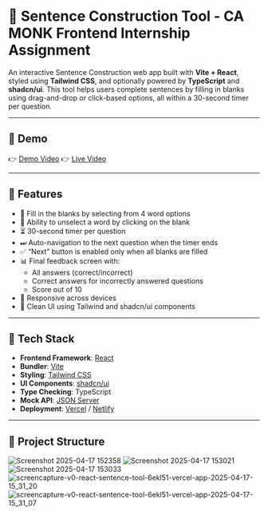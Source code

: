 # 🧠 Sentence Construction Tool - CA MONK Frontend Internship Assignment

An interactive Sentence Construction web app built with **Vite + React**, styled using **Tailwind CSS**, and optionally powered by **TypeScript** and **shadcn/ui**. This tool helps users complete sentences by filling in blanks using drag-and-drop or click-based options, all within a 30-second timer per question.

---

## 🚀 Demo

👉 [Demo Video](https://youtu.be/_Xf8QsIbt1g)
👉 [Live Video](https://v0-react-sentence-tool-eight.vercel.app/)


---

## 📌 Features

- 🧩 Fill in the blanks by selecting from 4 word options
- 🔄 Ability to unselect a word by clicking on the blank
- ⏳ 30-second timer per question
- ⏭ Auto-navigation to the next question when the timer ends
- ✅ “Next” button is enabled only when all blanks are filled
- 📊 Final feedback screen with:
  - All answers (correct/incorrect)
  - Correct answers for incorrectly answered questions
  - Score out of 10
- 🔁 Responsive across devices
- 🎨 Clean UI using Tailwind and shadcn/ui components

---

## 🧱 Tech Stack

- **Frontend Framework**: [React](https://reactjs.org/)
- **Bundler**: [Vite](https://vitejs.dev/)
- **Styling**: [Tailwind CSS](https://tailwindcss.com/)
- **UI Components**: [shadcn/ui](https://ui.shadcn.dev/) 
- **Type Checking**: TypeScript 
- **Mock API**: [JSON Server](https://github.com/typicode/json-server)
- **Deployment**: [Vercel](https://vercel.com/) / [Netlify](https://netlify.com/)

---

## 📁 Project Structure
![Screenshot 2025-04-17 152358](https://github.com/user-attachments/assets/2fd2f0a6-d58d-4d27-8524-39f85ef8297d)
![Screenshot 2025-04-17 153021](https://github.com/user-attachments/assets/0fa3b9c5-4c53-42ff-91f3-eb5b30b61124)
![Screenshot 2025-04-17 153033](https://github.com/user-attachments/assets/1bc7aa55-5afe-4d65-b9b7-31ab0b8792e4)
![screencapture-v0-react-sentence-tool-6ekl51-vercel-app-2025-04-17-15_31_20](https://github.com/user-attachments/assets/40184f42-6050-4f62-ab7e-a16a608abd67)
![screencapture-v0-react-sentence-tool-6ekl51-vercel-app-2025-04-17-15_31_07](https://github.com/user-attachments/assets/cddbaf53-1467-4de0-8521-315cf476dce4)
